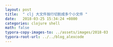 ```yaml
---
layout: post
title:  " clj 大文件按行切割成多个小文件 "
date:   2018-03-25 15:34:24 +0800
categories: clojure shell
math: false
typora-copy-images-to: ../assets/images/2018-03
typora-root-url: ../../blog_alexcode
---
```





<script src="https://gist.github.com/foxlog/c880a9cc26fd356577681c19595d0982.js"></script>